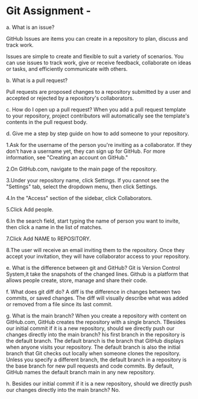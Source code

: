 # Git Assignment - <pamwang86>

a. What is an issue?

GitHub Issues are items you can create in a repository to plan, discuss and track work.

Issues are simple to create and flexible to suit a variety of scenarios. You can use issues to track work, give or receive feedback, collaborate on ideas or tasks, and efficiently communicate with others.

b. What is a pull request?

Pull requests are proposed changes to a repository submitted by a user and accepted or rejected by a repository's collaborators.

c. How do I open up a pull request?
When you add a pull request template to your repository, project contributors will automatically see the template's contents in the pull request body.

d. Give me a step by step guide on how to add someone to your repository.

1.Ask for the username of the person you're inviting as a collaborator. If they don't have a username yet, they can sign up for GitHub. For more information, see "Creating an account on GitHub."

2.On GitHub.com, navigate to the main page of the repository.

3.Under your repository name, click  Settings. If you cannot see the "Settings" tab, select the  dropdown menu, then click Settings.

4.In the "Access" section of the sidebar, click  Collaborators.

5.Click Add people.

6.In the search field, start typing the name of person you want to invite, then click a name in the list of matches.

7.Click Add NAME to REPOSITORY.

8.The user will receive an email inviting them to the repository. Once they accept your invitation, they will have collaborator access to your repository.


e. What is the difference between git and GitHub?
Git is Version Control System,it take the snapshots of the changed lines.
Github is a platform that allows people create, store, manage and share their code.

f. What does git diff do?
A diff is the difference in changes between two commits, or saved changes. The diff will visually describe what was added or removed from a file since its last commit.

g. What is the main branch?
When you create a repository with content on GitHub.com, GitHub creates the repository with a single branch. TBesides our initial commit if it is a new repository, should we directly push our changes directly into the main branch?
his first branch in the repository is the default branch. The default branch is the branch that GitHub displays when anyone visits your repository. The default branch is also the initial branch that Git checks out locally when someone clones the repository. Unless you specify a different branch, the default branch in a repository is the base branch for new pull requests and code commits.
By default, GitHub names the default branch main in any new repository.

h. Besides our initial commit if it is a new repository, should we directly push our changes directly into the main branch?
No.
